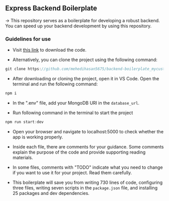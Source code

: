 ## Express Backend Boilerplate

-> This repository serves as a boilerplate for developing a robust backend. You can speed up your backend development by using this repository.

### Guidelines for use

- Visit [this link](https://github.com/mehedihasan5675/backend-boilerplate_mycustomed) to download the code. 

- Alternatively, you can clone the project using the following command: 

```javascript
git clone https://github.com/mehedihasan5675/backend-boilerplate_mycustomed.git
```

- After downloading or cloning the project, open it in VS Code. Open the terminal and run the following command:

```javascript
npm i
```

- In the ".env" file, add your MongoDB URI in the `database_url`. 

- Run following command in the terminal to start the project

```javascript
npm run start:dev
```

- Open your browser and navigate to localhost:5000 to check whether the app is working properly. 

- Inside each file, there are comments for your guidance. Some comments explain the purpose of the code and provide supporting reading materials. 

- In some files, comments with "TODO" indicate what you need to change if you want to use it for your project. Read them carefully. 

- This boilerplate will save you from writing 730 lines of code, configuring three files, writing seven scripts in the `package.json` file, and installing 25 packages and dev dependencies.


